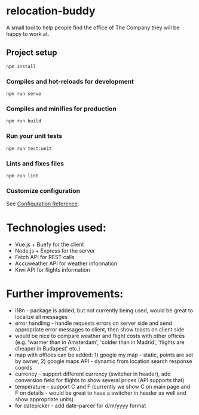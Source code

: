# relocation-buddy

A small tool to help people find the office of The Company they will be happy to work at.

## Project setup
```
npm install
```

### Compiles and hot-reloads for development
```
npm run serve
```

### Compiles and minifies for production
```
npm run build
```

### Run your unit tests
```
npm run test:unit
```

### Lints and fixes files
```
npm run lint
```

### Customize configuration
See [Configuration Reference](https://cli.vuejs.org/config/).

# Technologies used:
* Vue.js + Buefy for the client
* Node.js + Express for the server
* Fetch API for REST calls
* Accuweather API for weather information
* Kiwi API for flights information

# Further improvements:
* i18n - package is added, but not currently being used, would be great to localize all messages
* error handling - handle requests errors on server side and send appropriate error messages to client, then show toasts on client side
* would be nice to compare weather and flight costs with other offices (e.g. 'warmer than in Amsterdam', 'colder than in Madrid', 'flights are cheaper in Budapest' etc.)
* map with offices can be added: 1) google my map - static, points are set by owner, 2) google maps API - dynamic from location search response coords
* currency - support different currency (switcher in header), add conversion field for flights to show several prices (API supports that)
* temperature - support C and F (currently we show C on main page and F on details - would be great to have a switcher in header as well and show appropriate units)
* for datepicker - add date-parcer for d/m/yyyy format